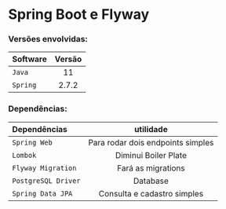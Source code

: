 # Spring Boot e Flyway
### Versões envolvidas:
| Software | Versão |
| :--- | :---: |
| `Java` | 11 |
| `Spring` | 2.7.2 |
### Dependências:
| Dependências |             utilidade             |
|:-------------|:---------------------------------:|
| `Spring Web`       | Para rodar dois endpoints simples |
| `Lombok`     |       Diminui Boiler Plate        |
| `Flyway Migration`       |        Fará as migrations         |
| `PostgreSQL Driver`     |             Database              |
| `Spring Data JPA`       |    Consulta e cadastro simples    |

